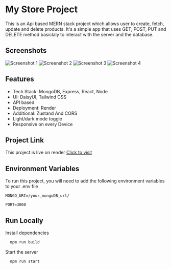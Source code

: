 
# My Store Project

This is an Api based MERN stack project which allows user to create, fetch, update and delete products. It's a simple app that uses GET, POST, PUT and DELETE method basiclaly to interact with the server and the database.

## Screenshots


![Screenshot 1](https://drive.google.com/uc?id=1kS3eDQOs98zrcRXtiFbdDtkW_9LaTrFr)
![Screenshot 2](https://drive.google.com/uc?id=1ui2UwBacI1XHGSeK6_xtw55IsgY-8WSV)
![Screenshot 3](https://drive.google.com/uc?id=1kU_SjNFMzzo6oJCV9PUSH7iOUKpCHOeX)
![Screenshot 4](https://drive.google.com/uc?id=1DOZZArlwZPKWPMvQqTHOx_HrD-xc2qRP)


## Features

- Tech Stack: MongoDB, Express, React, Node
- UI: DaisyUI, Tailwind CSS
- API based 
- Deployment: Render
- Additional: Zustand And CORS
- Light/dark mode toggle
- Responsive on every Device

## Project Link
This project is live on render [Click to visit](https://mystore-project.onrender.com/)

## Environment Variables

To run this project, you will need to add the following environment variables to your .env file

`MONGO_URI=/your_mongoDB_url/`

`PORT=3000`


## Run Locally


Install dependencies

```bash
  npm run build
```

Start the server

```bash
  npm run start
```

